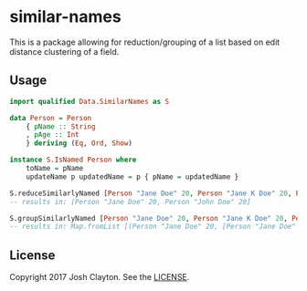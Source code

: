 # similar-names

This is a package allowing for reduction/grouping of a list based on edit
distance clustering of a field.

## Usage

```haskell
import qualified Data.SimilarNames as S

data Person = Person
    { pName :: String
    , pAge :: Int
    } deriving (Eq, Ord, Show)

instance S.IsNamed Person where
    toName = pName
    updateName p updatedName = p { pName = updatedName }

S.reduceSimilarlyNamed [Person "Jane Doe" 20, Person "Jane K Doe" 20, Person "John Doe" 20]
-- results in: [Person "Jane Doe" 20, Person "John Doe" 20]

S.groupSimilarlyNamed [Person "Jane Doe" 20, Person "Jane K Doe" 20, Person "John Doe" 20]
-- results in: Map.fromList [(Person "Jane Doe" 20, [Person "Jane Doe" 20, Person "Jane K Doe" 20]), (Person "John Doe" 20, [Person "John Doe" 20])]
```

## License

Copyright 2017 Josh Clayton. See the [LICENSE](LICENSE).
